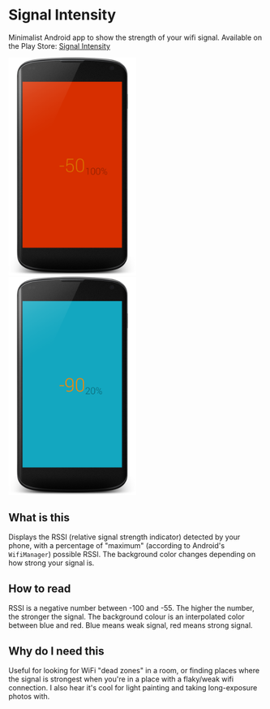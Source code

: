 # Signal Intensity
Minimalist Android app to show the strength of your wifi signal. Available on the Play Store: [Signal Intensity](https://play.google.com/store/apps/details?id=com.victorszeto.signalintensity)

<img src="/images/strongsignal.png?raw=true" width="50%" />
<img src="/images/weaksignal.png?raw=true" width="50%" />

## What is this
Displays the RSSI (relative signal strength indicator) detected by your phone, with a percentage of "maximum" (according to Android's `WifiManager`) possible RSSI. The background color changes depending on how strong your signal is.

## How to read
RSSI is a negative number between -100 and -55. The higher the number, the stronger the signal.
The background colour is an interpolated color between blue and red. Blue means weak signal, red means strong signal.

## Why do I need this
Useful for looking for WiFi "dead zones" in a room, or finding places where the signal is strongest when you're in a place with a flaky/weak wifi connection. I also hear it's cool for light painting and taking long-exposure photos with.
